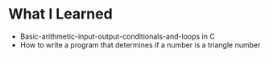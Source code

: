 # What I Learned
* Basic-arithmetic-input-output-conditionals-and-loops in C
* How to write a program that determines if a number is a triangle number
